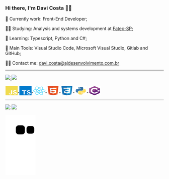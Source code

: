 ### Hi there, I'm Davi Costa 👩‍💻

🔭 Currently work: Front-End Developer;

👨‍🎓 Studying: Analysis and systems development at <a href="http://www.fatecsp.br/" target="_blank">Fatec-SP</a>;

🌱 Learning: Typescript, Python and C#;

🎒 Main Tools: Visual Studio Code, Microsoft Visual Studio, Gitlab and GitHub;

🙋‍♂️  Contact me: <a href="mailto:davi.costa@ajdesenvolvimento.com.br?subject=subject text">davi.costa@ajdesenvolvimento.com.br</a>


<hr />
<div>
  <a href="https://github.com/davicosta12">
  <img height="180em" src="https://github-readme-stats.vercel.app/api?username=davicosta12&show_icons=true&theme=merko&include_all_commits=true&count_private=true"/>
  <img height="180em" src="https://github-readme-stats.vercel.app/api/top-langs/?username=davicosta12&layout=compact&langs_count=7&theme=merko"/>
</div>
  
<div style="display: inline_block"><br>
  <img align="center" alt="Davi-Js" height="30" width="40" src="https://raw.githubusercontent.com/devicons/devicon/master/icons/javascript/javascript-plain.svg">
  <img align="center" alt="Davi-Ts" height="30" width="40" src="https://raw.githubusercontent.com/devicons/devicon/master/icons/typescript/typescript-plain.svg">
  <img align="center" alt="Davi-React" height="30" width="40" src="https://raw.githubusercontent.com/devicons/devicon/master/icons/react/react-original.svg">
  <img align="center" alt="Davi-HTML" height="30" width="40" src="https://raw.githubusercontent.com/devicons/devicon/master/icons/html5/html5-original.svg">
  <img align="center" alt="Davi-CSS" height="30" width="40" src="https://raw.githubusercontent.com/devicons/devicon/master/icons/css3/css3-original.svg">
  <img align="center" alt="Davi-Python" height="30" width="40" src="https://raw.githubusercontent.com/devicons/devicon/master/icons/python/python-original.svg">
  <img align="center" alt="Davi-Csharp" height="30" width="40" src="https://raw.githubusercontent.com/devicons/devicon/master/icons/csharp/csharp-original.svg">
</div>

  <hr />
  <div> 
  <a href="https://api.whatsapp.com/send?1=pt_BR&phone=5511957547124" target="_blank"><img src="https://img.shields.io/badge/WhatsApp-25D366?style=for-the-badge&logo=whatsapp&logoColor=white" target="_blank"></a>
  <a href="https://gitlab-ce.ajsy.com.br/davicosta" target="_blank"><img src="https://img.shields.io/badge/GitLab-330F63?style=for-the-badge&logo=gitlab&logoColor=white" target="_blank"></a> 
 
  ![Snake animation](https://github.com/rafaballerini/rafaballerini/blob/output/github-contribution-grid-snake.svg)
 
</div>
